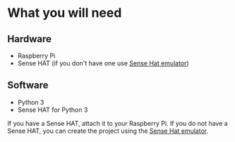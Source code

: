 # What you will need #
 ## Hardware ##
 <ul>
  <li>Raspberry Pi</li>
  <li>Sense HAT (if you don't have one use <a href="https://trinket.io/sense-hat">Sense Hat emulator</a>)</li>
 </ul>
 
 ## Software ##
 <ul>
<li>Python 3</li>
  <li>Sense HAT for Python 3</li>
  </ul>
  
  If you have a Sense HAT, attach it to your Raspberry Pi.
  If you do not have a Sense HAT, you can create the project using the <a href="https://trinket.io/sense-hat">Sense Hat emulator</a>.
